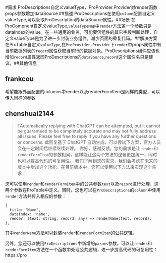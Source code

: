 #需求
ProDescriptions自定义valueType，ProProvider.Provider对render函数props参数增加dataSource ##描述
ProDescriptions在使用`column`配置自定义valueType,可以获取ProDescription的dataSource属性。##场景
在ProCompnent自定义valueType,`valueTypeMap`中`render`方法第一个参数只是dataIndex的value。在一些通用的业务，可能要信组件的其它字段判断处理，自定义valueType是为了进一步封装业务组件，减少页面的重复代码。##解决方案
在ProTable自定义`valueType`,在`ProProvider.Provider`下`render`中props属性中有当前数据列表的`record`属性获取当前行的数据对象。ProDescriptions组件应该也增加`record`属性返回ProDescriptions的`dataSource`,`record`这个属性名只是建议。##其他信息

## frankcou

希望能跟外面配置的columns中render以及renderFormItem是同样的类型，可以传入同样的参数

## chenshuai2144

> TAutomatically replying with ChatGPT can be attempted, but it cannot be guaranteed to be completely accurate and may not fully address all issues. Please feel free to reply if you have any further questions or concerns.
> 此回复基于 ChatGPT 自动生成，可以尝试下方案，官方人员会在一定时间后继续继续处理。
> 你好，感谢反馈。您的需求是让`render`和`renderFormItem`的参数相同，这样能让这两个方法的逻辑更加统一，同时也可以提高代码的可复用性。
> 我们了解到您的需求，我们会考虑在未来的版本中增加这个功能。在目前版本中，您可以使用以下方法来实现这个需求：

您可以使用`render`和`renderFormItem`中的公共参数`text`以及`record`进行处理，这两个参数在ProTable中定义。同时，您也可以在`ProDescriptions`的`column`中使用`render`方法并传入相应的参数：

```tsx
{
  title: 'Name',
  dataIndex: 'name',
  render: (text: string, record: any) => renderName(text, record),
},
```

其中`renderName`方法可以封装`render`和`renderFormItem`的公共逻辑。

另外，您还可以使用`ProDescriptions`中新增的`params`参数，可以让`render`和`renderFormItem`方法在一个函数中处理公共逻辑，进一步提高代码的可复用性：https://pro
